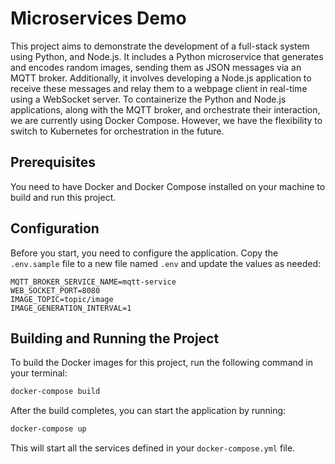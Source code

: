 # Microservices Demo

This project aims to demonstrate the development of a full-stack system using Python, and Node.js. It includes a Python microservice that generates and encodes random images, sending them as JSON messages via an MQTT broker. Additionally, it involves developing a Node.js application to receive these messages and relay them to a webpage client in real-time using a WebSocket server. To containerize the Python and Node.js applications, along with the MQTT broker, and orchestrate their interaction, we are currently using Docker Compose. However, we have the flexibility to switch to Kubernetes for orchestration in the future.

## Prerequisites

You need to have Docker and Docker Compose installed on your machine to build and run this project.

## Configuration

Before you start, you need to configure the application. Copy the `.env.sample` file to a new file named `.env` and update the values as needed:

```shellscript
MQTT_BROKER_SERVICE_NAME=mqtt-service
WEB_SOCKET_PORT=8080
IMAGE_TOPIC=topic/image
IMAGE_GENERATION_INTERVAL=1
```

## Building and Running the Project

To build the Docker images for this project, run the following command in your terminal:

```sh {"id":"01HKBX3R07GX5MCAD7AZYD71NE"}
docker-compose build
```

After the build completes, you can start the application by running:

```sh {"id":"01HKBX3R07SM0KFRRVW65DZPXX"}
docker-compose up
```

This will start all the services defined in your `docker-compose.yml` file.

